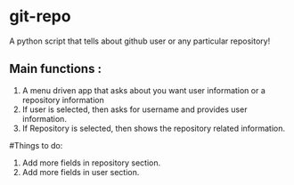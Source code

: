 # git-repo
A python script that tells about github user or any particular repository!
##  Main functions :
1. A menu driven app that asks about you want user information or a repository information
2. If user is selected, then asks for username and provides user information.
3. If Repository is selected, then shows the repository related information.

#Things to do: 
1. Add more fields in repository section.
2. Add more fields in user section.
